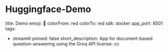 # Huggingface-Demo
title: Demo
emoji: 🚀
colorFrom: red
colorTo: red
sdk: docker
app_port: 8501
tags:
  - streamlit
pinned: false
short_description: App for document-based question-answering using the Groq API
license: cc